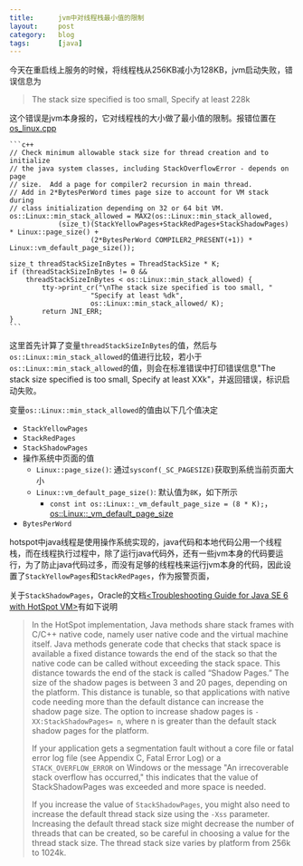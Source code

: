 ```yaml
---
title:      jvm中对线程栈最小值的限制
layout:     post
category:   blog
tags:       [java]
---
```


今天在重启线上服务的时候，将线程栈从256KB减小为128KB，jvm启动失败，错误信息为

>The stack size specified is too small, Specify at least 228k

这个错误是jvm本身报的，它对线程栈的大小做了最小值的限制。报错位置在[os_linux.cpp][1]

    ```c++
    // Check minimum allowable stack size for thread creation and to initialize
    // the java system classes, including StackOverflowError - depends on page
    // size.  Add a page for compiler2 recursion in main thread.
    // Add in 2*BytesPerWord times page size to account for VM stack during
    // class initialization depending on 32 or 64 bit VM.
    os::Linux::min_stack_allowed = MAX2(os::Linux::min_stack_allowed,
                (size_t)(StackYellowPages+StackRedPages+StackShadowPages) * Linux::page_size() +
                        (2*BytesPerWord COMPILER2_PRESENT(+1)) * Linux::vm_default_page_size());

    size_t threadStackSizeInBytes = ThreadStackSize * K;
    if (threadStackSizeInBytes != 0 &&
        threadStackSizeInBytes < os::Linux::min_stack_allowed) {
            tty->print_cr("\nThe stack size specified is too small, "
                        "Specify at least %dk",
                        os::Linux::min_stack_allowed/ K);
            return JNI_ERR;
    }
    ```

这里首先计算了变量`threadStackSizeInBytes`的值，然后与`os::Linux::min_stack_allowed`的值进行比较，若小于`os::Linux::min_stack_allowed`的值，则会在标准错误中打印错误信息"The stack size specified is too small, Specify at least XXk"，并返回错误，标识启动失败。


变量`os::Linux::min_stack_allowed`的值由以下几个值决定

* `StackYellowPages`
* `StackRedPages`
* `StackShadowPages`
* 操作系统中页面的值
    * `Linux::page_size()`: 通过`sysconf(_SC_PAGESIZE)`获取到系统当前页面大小
    * `Linux::vm_default_page_size()`: 默认值为`8K`，如下所示
        * `const int os::Linux::_vm_default_page_size = (8 * K);`，[os::Linux::_vm_default_page_size][3]
* `BytesPerWord`

hotspot中java线程是使用操作系统实现的，java代码和本地代码公用一个线程栈，而在线程执行过程中，除了运行java代码外，还有一些jvm本身的代码要运行，为了防止java代码过多，而没有足够的线程栈来运行jvm本身的代码，因此设置了`StackYellowPages`和`StackRedPages`，作为报警页面，

关于`StackShadowPages`，Oracle的文档[<Troubleshooting Guide for Java SE 6 with HotSpot VM>][2]有如下说明

>In the HotSpot implementation, Java methods share stack frames with C/C++ native code, namely user native code and the virtual machine itself. Java methods generate code that checks that stack space is available a fixed distance towards the end of the stack so that the native code can be called without exceeding the stack space. This distance towards the end of the stack is called “Shadow Pages.” The size of the shadow pages is between 3 and 20 pages, depending on the platform. This distance is tunable, so that applications with native code needing more than the default distance can increase the shadow page size. The option to increase shadow pages is `-XX:StackShadowPages= n`, where n is greater than the default stack shadow pages for the platform.
>
>If your application gets a segmentation fault without a core file or fatal error log file (see   Appendix C, Fatal Error Log) or a `STACK_OVERFLOW_ERROR` on Windows or the message "An irrecoverable stack overflow has occurred," this indicates that the value of StackShadowPages was exceeded and more space is needed.
>
>If you increase the value of `StackShadowPages`, you might also need to increase the default thread stack size using the `-Xss` parameter. Increasing the default thread stack size might decrease the number of threads that can be created, so be careful in choosing a value for the thread stack size. The thread stack size varies by platform from 256k to 1024k.





[1]:    http://hg.openjdk.java.net/jdk8u/jdk8u/hotspot/file/aa4ffb1f30c9/src/os/linux/vm/os_linux.cpp#l4990
[2]:    http://www.oracle.com/technetwork/java/javase/crashes-137240.html
[3]:    http://hg.openjdk.java.net/jdk8u/jdk8u/hotspot/file/aa4ffb1f30c9/src/os/linux/vm/os_linux.cpp#l141